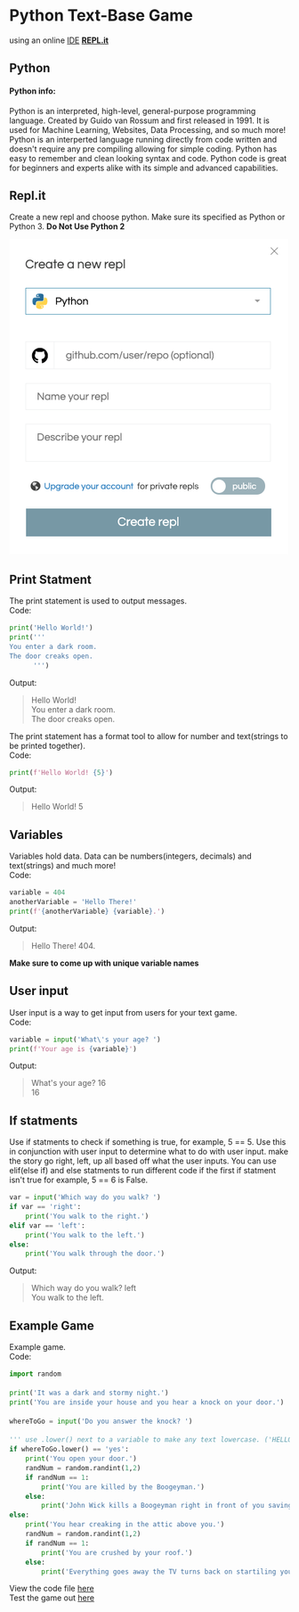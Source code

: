 # Python Text-Base Game

using an online [IDE](https://en.wikipedia.org/wiki/Integrated_development_environment) **[REPL.it](https://repl.it)**

## Python

#### Python info:

Python is an interpreted, high-level, general-purpose programming language. Created by Guido van Rossum and first released in 1991. It is used for Machine Learning, Websites, Data Processing, and so much more! Python is an interperted language running directly from code written and doesn't require any pre compiling allowing for simple coding. Python has easy to remember and clean looking syntax and code. Python code is great for beginners and experts alike with its simple and advanced capabilities.

## Repl.it

Create a new repl and choose python. Make sure its specified as Python or Python 3. **Do Not Use Python 2**

![repl it image](https://github.com/lowell-dev-club/python-text-game/blob/master/replit.png?raw=true)

## Print Statment

The print statement is used to output messages.  
Code:
```python
print('Hello World!')
print('''
You enter a dark room.
The door creaks open.
      ''')
```
Output:  
> Hello World!  
> You enter a dark room.  
> The door creaks open.

The print statement has a format tool to allow for number and text(strings to be printed together).  
Code:
```python
print(f'Hello World! {5}')
```
Output:  
> Hello World! 5

## Variables

Variables hold data. Data can be numbers(integers, decimals) and text(strings) and much more!  
Code:
```python
variable = 404
anotherVariable = 'Hello There!'
print(f'{anotherVariable} {variable}.')
```
Output:  
> Hello There! 404.

**Make sure to come up with unique variable names**  

## User input

User input is a way to get input from users for your text game.  
Code:
```python
variable = input('What\'s your age? ')
print(f'Your age is {variable}')
```
Output:  
> What's your age? 16  
> 16

## If statments

Use if statments to check if something is true, for example, 5 == 5. Use this in conjunction with user input to determine what to do with user input. make the story go right, left, up all based off what the user inputs. You can use elif(else if) and else statments to run different code if the first if statment isn't true for example, 5 == 6 is False.
```python
var = input('Which way do you walk? ')
if var == 'right':
    print('You walk to the right.')
elif var == 'left':
    print('You walk to the left.')
else:
    print('You walk through the door.')
```
Output:
> Which way do you walk? left  
> You walk to the left.

## Example Game

Example game.  
Code:
```python
import random

print('It was a dark and stormy night.')
print('You are inside your house and you hear a knock on your door.')

whereToGo = input('Do you answer the knock? ')

''' use .lower() next to a variable to make any text lowercase. ('HELLO').lower() = 'hello' '''
if whereToGo.lower() == 'yes':
    print('You open your door.')
    randNum = random.randint(1,2)
    if randNum == 1:
        print('You are killed by the Boogeyman.')
    else:
        print('John Wick kills a Boogeyman right in front of you saving you from death.')
else:
    print('You hear creaking in the attic above you.')
    randNum = random.randint(1,2)
    if randNum == 1:
        print('You are crushed by your roof.')
    else:
        print('Everything goes away the TV turns back on startiling you.')

```
View the code file [here](game.py)  
Test the game out [here](https://repl.it/@RAFAELCENZANO/text-based-game)
